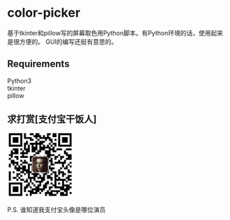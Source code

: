 # color-picker
基于tkinter和pillow写的屏幕取色用Python脚本。有Python环境的话，使用起来是很方便的。
GUI的编写还挺有意思的。

## Requirements
Python3  
tkinter  
pillow  

## 求打赏[支付宝干饭人]
<img src="https://github.com/shayxu-ai/shayxu-ai.github.io/blob/master/images/alipay.jpg?raw=true" width="150">
<p>P.S. 谁知道我支付宝头像是哪位演员